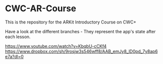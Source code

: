 # CWC-AR-Course

This is the repository for the ARKit Introductory Course on CWC+

Have a look at the different branches - They represent the app's state after each lesson.

https://www.youtube.com/watch?v=KbqbU-cCKf4
https://www.dropbox.com/sh/9rosjw3s546wff8/AAB_emJy8_lD0pd_7y8ap6e7a?dl=0

